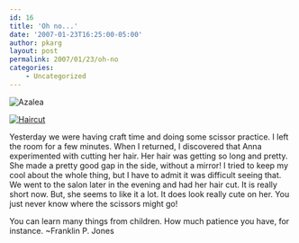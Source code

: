 ```yaml
---
id: 16
title: 'Oh no...'
date: '2007-01-23T16:25:00-05:00'
author: pkarg
layout: post
permalink: 2007/01/23/oh-no
categories:
    - Uncategorized
---
```

![Azalea](http://garden.kargs.net/wp-content/uploads/2013/04/cropped-IMAG8993.jpg)

[![Haircut](http://garden.kargs.net/wp-content/uploads/thumbs/IMG_2029.JPG)](http://garden.kargs.net/wp-content/uploads/IMG_2029.JPG)

Yesterday we were having craft time and doing some scissor practice. I left the room for a few minutes. When I returned, I discovered that Anna experimented with cutting her hair. Her hair was getting so long and pretty. She made a pretty good gap in the side, without a mirror! I tried to keep my cool about the whole thing, but I have to admit it was difficult seeing that. We went to the salon later in the evening and had her hair cut. It is really short now. But, she seems to like it a lot. It does look really cute on her. You just never know where the scissors might go!

You can learn many things from children. How much patience you have, for instance. ~Franklin P. Jones